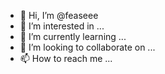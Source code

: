 - 👋 Hi, I’m @feaseee
- 👀 I’m interested in ...
- 🌱 I’m currently learning ...
- 💞️ I’m looking to collaborate on ...
- 📫 How to reach me ...

<!---
feaseee/feaseee is a ✨ special ✨ repository because its `README.md` (this file) appears on your GitHub profile.
You can click the Preview link to take a look at your changes.
--->
